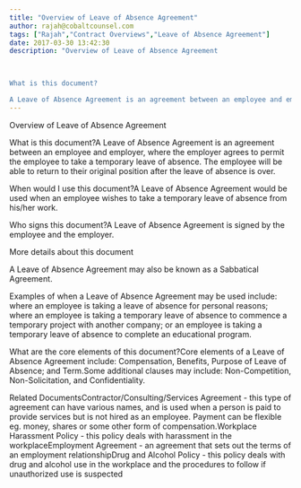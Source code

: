 ```yaml
---
title: "Overview of Leave of Absence Agreement"
author: rajah@cobaltcounsel.com
tags: ["Rajah","Contract Overviews","Leave of Absence Agreement"]
date: 2017-03-30 13:42:30
description: "Overview of Leave of Absence Agreement

 

What is this document?

A Leave of Absence Agreement is an agreement between an employee and employer, where the employer agrees to permit the employee to ta..."
---
```


Overview of Leave of Absence Agreement

 

What is this document?A Leave of Absence Agreement is an agreement between an employee and employer, where the employer agrees to permit the employee to take a temporary leave of absence. The employee will be able to return to their original position after the leave of absence is over.

 

When would I use this document?A Leave of Absence Agreement would be used when an employee wishes to take a temporary leave of absence from his/her work.

 

Who signs this document?A Leave of Absence Agreement is signed by the employee and the employer.

 

More details about this document

A Leave of Absence Agreement may also be known as a Sabbatical Agreement.

Examples of when a Leave of Absence Agreement may be used include: where an employee is taking a leave of absence for personal reasons; where an employee is taking a temporary leave of absence to commence a temporary project with another company; or an employee is taking a temporary leave of absence to complete an educational program.

 

What are the core elements of this document?Core elements of a Leave of Absence Agreement include: Compensation, Benefits, Purpose of Leave of Absence; and Term.Some additional clauses may include: Non-Competition, Non-Solicitation, and Confidentiality.

 

Related DocumentsContractor/Consulting/Services Agreement - this type of agreement can have various names, and is used when a person is paid to provide services but is not hired as an employee. Payment can be flexible eg. money, shares or some other form of compensation.Workplace Harassment Policy - this policy deals with harassment in the workplaceEmployment Agreement - an agreement that sets out the terms of an employment relationshipDrug and Alcohol Policy - this policy deals with drug and alcohol use in the workplace and the procedures to follow if unauthorized use is suspected